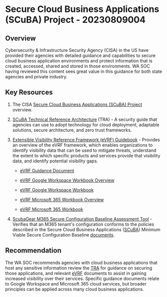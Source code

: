 # Secure Cloud Business Applications (SCuBA) Project - 20230809004

## Overview

Cybersecurity & Infrastructure Security Agency (CISA) in the US have provided their agencies with detailed guidance and capabilities to secure cloud business application environments and protect information that is created, accessed, shared and stored in those environments. WA SOC having reviewed this content sees great value in this guidance for both state agencies and private industry.

## Key Resources

1. The CISA [Secure Cloud Business Applications (SCuBA) Project](https://www.cisa.gov/resources-tools/services/secure-cloud-business-applications-scuba-project) overview.

2. [SCuBA Technical Reference Architecture](https://www.cisa.gov/sites/default/files/2023-06/CSSO-SCUBA-TRA-guidance%20documentV2_508c.pdf) (TRA) - A security guide that agencies can use to adopt technology for cloud deployment, adaptable solutions, secure architecture, and zero trust frameworks.   

3. [Extensible Visibility Reference Framework (eVRF) Guidebook](https://www.cisa.gov/sites/default/files/2023-06/CSSO-SCUBA-eVRF%20Guidebook-guidance%20documentV2_508c.pdf) - Provides an overview of the eVRF framework, which enables organizations to identify visibility data that can be used to mitigate threats, understand the extent to which specific products and services provide that visibility data, and identify potential visibility gaps.
    -    [eVRF Guidance Document](https://www.cisa.gov/sites/default/files/2023-06/CSSO-SCUBA-eVRF%20Guidebook-guidance%20documentV2_508c.pdf "CSSO SCuBA eVRF Guidebook ")

    -   [eVRF Google Workspace Workbook Overview](https://www.cisa.gov/sites/default/files/2023-06/CSSO-SCUBA-eVRF%20Workbook-GWS-V2_508c.pdf "eVRF Google Workspace Overview")

    -   [eVRF Google Workspace Workbook](https://www.cisa.gov/sites/default/files/2023-06/CSSO-SCUBA-eVRF%20Spreadsheet-GWS.xlsx "eVRF GWS Workbook ")

    -   [eVRF Microsoft 365 Workbook Overview](https://www.cisa.gov/sites/default/files/2023-06/CSSO-SCUBA-eVRF%20Workbook-M365-V2_508c.pdf "eVRF Workbook M365 Overview")

    -   [eVRF Microsoft 365 Workbook](https://www.cisa.gov/sites/default/files/2023-06/CSSO-SCUBA-eVRF%20Spreadsheet-M365.xlsx "eVRF M365 ")


4. [ScubaGear M365 Secure Configuration Baseline Assessment Tool](https://github.com/cisagov/ScubaGear) - Verifies that an M365 tenant's configuration conforms to the policies described in the Secure Cloud Business Applications ([SCuBA](https://cisa.gov/scuba)) Minimum Viable Secure Configuration Baseline [documents](https://github.com/cisagov/ScubaGear/tree/main/baselines).

## Recommendation

The WA SOC recommends agencies with cloud business applications that host any sensitive information review the [TRA](https://www.cisa.gov/sites/default/files/2023-06/CSSO-SCUBA-TRA-guidance%20documentV2_508c.pdf) for guidance on securing those applications, and relevant [eVRF](https://www.cisa.gov/sites/default/files/2023-06/CSSO-SCUBA-eVRF%20Guidebook-guidance%20documentV2_508c.pdf) documents to assist in gaining increased visibility over their services. Specific guidance documents relate to Google Workspace and Microsoft 365 cloud services, but broader principles can be applied across many cloud business applications.
